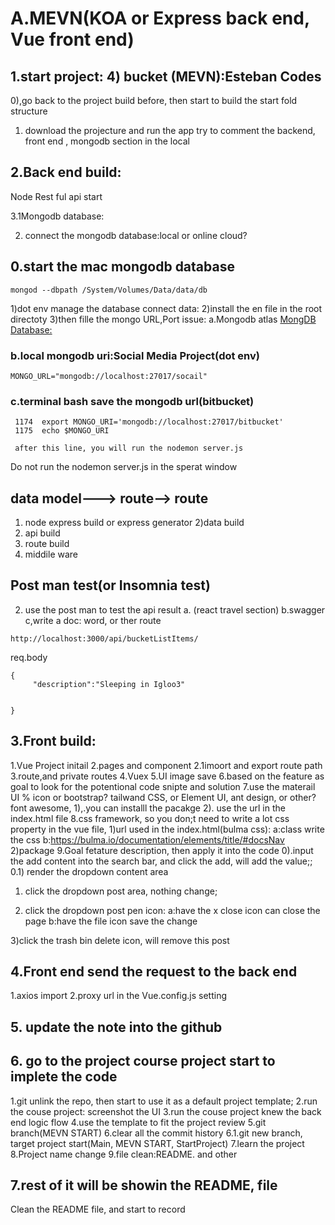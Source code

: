 # A.MEVN(KOA or Express back end, Vue front end)

## 1.start  project: 4) bucket (MEVN):Esteban Codes

0),go back to the project build before, then start to build the start fold structure
1) download the projecture and run the app try to comment the backend, front end , mongodb section in the local

## 2.Back end build:
Node Rest ful api start

3.1Mongodb database:

2) connect the mongodb database:local or online cloud?
## 0.start the mac mongodb database
```
mongod --dbpath /System/Volumes/Data/data/db 
```

1)dot env manage the database connect data:
2)install the en file in the root directoty
3)then fille the mongo URL,Port issue:
a.Mongodb atlas
[MongDB Database:](https://github.com/GlennOu66304/bucket-list-mevn)  
### b.local mongodb uri:Social Media Project(dot env)
```
MONGO_URL="mongodb://localhost:27017/socail"
```
### c.terminal bash save the mongodb url(bitbucket)
```
 1174  export MONGO_URI='mongodb://localhost:27017/bitbucket'
 1175  echo $MONGO_URI
 
 after this line, you will run the nodemon server.js
```
Do not run the nodemon server.js in the sperat window

## data model---> route--> route
1) node express build or express generator
2)data build
3) api build
4) route build
5) middile ware

## Post man test(or Insomnia test)

2) use the post man to test the api result
a. (react travel section)
b.swagger
c,write a doc: word, or ther
route
```
http://localhost:3000/api/bucketListItems/

```
req.body
```
{
     "description":"Sleeping in Igloo3"
    

}
```
## 3.Front build:
1.Vue Project initail
2.pages and component
2.1imoort and export route path
3.route,and private routes
4.Vuex
5.UI image save
6.based on the feature as goal to look for the potentional code snipte and solution
7.use the materail UI % icon or bootstrap? tailwand CSS, or Element UI, ant design, or other? font awesome, 
1),.you can installl the pacakge
2). use the url in the index.html file
8.css framework, so you don;t need to write a lot css property in the vue file, 
1)url used in the index.html(bulma css):
a:class write the css
b:https://bulma.io/documentation/elements/title/#docsNav
2)package 
9.Goal fetature description, then apply it into the code
0).input the add content into the search bar, and click the add, will add the value;;
0.1) render the  dropdown content area
1) click the dropdown post area, nothing change;

2) click the dropdown post pen icon:
a:have the x close icon can close the page
b:have the file icon save the change

3)click the trash bin delete icon, will remove this post

## 4.Front end send the request to the back end
1.axios import
2.proxy url in the Vue.config.js setting

## 5. update the note into the github

## 6. go to the project  course project start to implete the code

1.git unlink the repo, then start to use it as a default project template;
2.run the couse project: screenshot the UI
3.run the couse project knew the back end logic flow
4.use the template to fit the project review
5.git branch(MEVN START)
6.clear all the commit history
6.1.git new branch, target project start(Main, MEVN START, StartProject)
7.learn the project
8.Project name change
9.file clean:README. and other

## 7.rest of it will be showin the README, file
Clean the README file, and start to record




